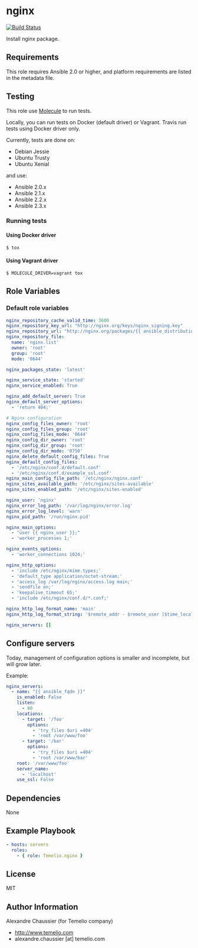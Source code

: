 # nginx

[![Build Status](https://travis-ci.org/Temelio/ansible-role-nginx.svg?branch=master)](https://travis-ci.org/Temelio/ansible-role-nginx)

Install nginx package.

## Requirements

This role requires Ansible 2.0 or higher,
and platform requirements are listed in the metadata file.

## Testing

This role use [Molecule](https://github.com/metacloud/molecule/) to run tests.

Locally, you can run tests on Docker (default driver) or Vagrant.
Travis run tests using Docker driver only.

Currently, tests are done on:
- Debian Jessie
- Ubuntu Trusty
- Ubuntu Xenial

and use:
- Ansible 2.0.x
- Ansible 2.1.x
- Ansible 2.2.x
- Ansible 2.3.x

### Running tests

#### Using Docker driver

```
$ tox
```

#### Using Vagrant driver

```
$ MOLECULE_DRIVER=vagrant tox
```

## Role Variables

### Default role variables

``` yaml
nginx_repository_cache_valid_time: 3600
nginx_repository_key_url: "http://nginx.org/keys/nginx_signing.key"
nginx_repository_url: "http://nginx.org/packages/{{ ansible_distribution | lower }}/"
nginx_repository_file:
  name: 'nginx.list'
  owner: 'root'
  group: 'root'
  mode: '0644'

nginx_packages_state: 'latest'

nginx_service_state: 'started'
nginx_service_enabled: True

nginx_add_default_server: True
nginx_default_server_options:
  - 'return 404;'

# Nginx configuration
nginx_config_files_owner: 'root'
nginx_config_files_group: 'root'
nginx_config_files_mode: '0644'
nginx_config_dir_owner: 'root'
nginx_config_dir_group: 'root'
nginx_config_dir_mode: '0750'
nginx_delete_default_config_files: True
nginx_default_config_files:
  - '/etc/nginx/conf.d/default.conf'
  - '/etc/nginx/conf.d/example_ssl.conf'
nginx_main_config_file_path: '/etc/nginx/nginx.conf'
nginx_sites_available_path: '/etc/nginx/sites-available'
nginx_sites_enabled_path: '/etc/nginx/sites-enabled'

nginx_user: 'nginx'
nginx_error_log_path: '/var/log/nginx/error.log'
nginx_error_log_level: 'warn'
nginx_pid_path: '/run/nginx.pid'

nginx_main_options:
  - "user {{ nginx_user }};"
  - 'worker_processes 1;'

nginx_events_options:
  - 'worker_connections 1024;'

nginx_http_options:
  - 'include /etc/nginx/mime.types;'
  - 'default_type application/octet-stream;'
  - 'access_log /var/log/nginx/access.log main;'
  - 'sendfile on;'
  - 'keepalive_timeout 65;'
  - 'include /etc/nginx/conf.d/*.conf;'

nginx_http_log_format_name: 'main'
nginx_http_log_format_string: '$remote_addr - $remote_user [$time_local] "$request" $status $body_bytes_sent "$http_referer" "$http_user_agent" "$http_x_forwarded_for"'

nginx_servers: []

```

## Configure servers

Today, management of configuration options is smaller and incomplete, but will grow later.

Example:
``` yaml
nginx_servers:
  - name: "{{ ansible_fqdn }}"
    is_enabled: False
    listen:
      - 80
    locations:
      - target: '/foo'
        options:
          - 'try_files $uri =404'
          - 'root /var/www/foo'
      - target: '/bar'
        options:
          - 'try_files $uri =404'
          - 'root /var/www/bar'
    root: '/var/www/foo'
    server_name:
      - 'localhost'
    use_ssl: False
```

## Dependencies

None

## Example Playbook

``` yaml
- hosts: servers
  roles:
    - { role: Temelio.nginx }
```

## License

MIT

## Author Information

Alexandre Chaussier (for Temelio company)
- http://www.temelio.com
- alexandre.chaussier [at] temelio.com

